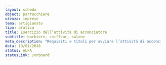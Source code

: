 ```yaml
---
layout: scheda
object: parrucchiere
utenza: imprese
tema: artigianato
tipo: pratica
title: Esercizio dell’attività di acconciatore
subtitle: barbiere, coiffeur, salone
meta_description: "Requisiti e titoli per avviare l’attività di acconciatore"
data: 13/01/2018
status: ALFA
statusLink: /onboard
---
```

